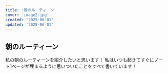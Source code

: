 ```yaml
---
title: '朝のルーティーン'
cover: 'image2.jpg'
created: '2025-06-01'
updated: '2025-06-01'
---
```


## 朝のルーティーン

私の朝のルーティーンを紹介したいと思います！
私はいつも起きてすぐにノート1ページが埋まるように思いついたことをすべて書いています！